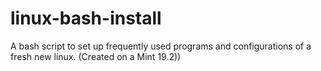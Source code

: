 # linux-bash-install
A bash script to set up frequently used programs and configurations of a fresh new linux. (Created on a Mint 19.2))

